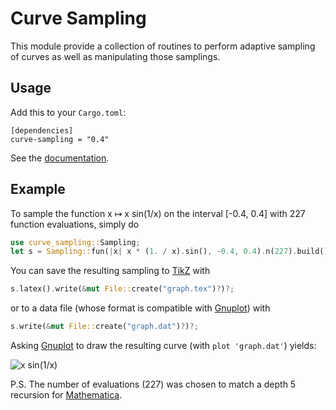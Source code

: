 Curve Sampling
==============

This module provide a collection of routines to perform adaptive
sampling of curves as well as manipulating those samplings.


Usage
-----

Add this to your `Cargo.toml`:

```
[dependencies]
curve-sampling = "0.4"
```

See the [documentation](https://docs.rs/curve-sampling/).

Example
-------

To sample the function x ↦ x sin(1/x) on the interval [-0.4, 0.4] with
227 function evaluations, simply do

```rust
use curve_sampling::Sampling;
let s = Sampling::fun(|x| x * (1. / x).sin(), -0.4, 0.4).n(227).build();
```

You can save the resulting sampling to [TikZ][] with

```rust
s.latex().write(&mut File::create("graph.tex")?)?;
```

or to a data file (whose format is compatible with [Gnuplot][]) with

```rust
s.write(&mut File::create("graph.dat")?)?;
```

Asking [Gnuplot][] to draw the resulting curve (with `plot 'graph.dat'`) 
yields:

![x sin(1/x)](https://user-images.githubusercontent.com/1255665/186882845-81dcbe02-808b-40d7-9fad-a838e326ce78.png)

P.S. The number of evaluations (227) was chosen to match a depth 5
recursion for
[Mathematica](https://github.com/Chris00/rust-curve-sampling/wiki).


[TikZ]: https://tikz.dev/
[Gnuplot]: http://www.gnuplot.info/
